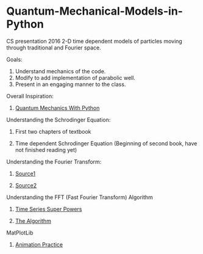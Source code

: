 # Quantum-Mechanical-Models-in-Python
CS presentation 2016
2-D time dependent models of particles moving through traditional and Fourier space.

Goals:
1. Understand mechanics of the code.
2. Modify to add implementation of parabolic well.
3. Present in an engaging manner to the class.

Overall Inspiration:

1.  [Quantum Mechanics With Python](https://jakevdp.github.io/blog/2012/09/05/quantum-python/)


Understanding the Schrodinger Equation:

1. First two chapters of textbook

2. Time dependent Schrodinger Equation (Beginning of second book, have not finished reading yet)


Understanding the Fourier Transform:

1. [Source1](https://www.youtube.com/watch?v=1JnayXHhjlg)

2. [Source2](https://www.youtube.com/watch?v=kKu6JDqNma8)

Understanding the FFT (Fast Fourier Transform) Algorithm

1. [Time Series Super Powers](https://www.youtube.com/watch?v=FjmwwDHT98c)

2. [The Algorithm](https://www.youtube.com/watch?v=EsJGuI7e_ZQ&nohtml5=False)

MatPlotLib

1. [Animation Practice](https://jakevdp.github.io/blog/2012/08/18/matplotlib-animation-tutorial/)
